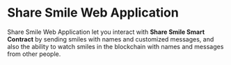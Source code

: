 # Share Smile Web Application

Share Smile Web Application let you interact with **Share Smile Smart Contract** by sending smiles with names and customized messages, and also the ability to watch smiles in the blockchain with names and messages from other people.
